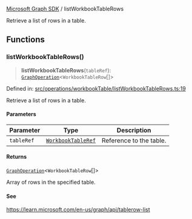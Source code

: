 [Microsoft Graph SDK](README.md) / listWorkbookTableRows

Retrieve a list of rows in a table.

## Functions

### listWorkbookTableRows()

> **listWorkbookTableRows**(`tableRef`): [`GraphOperation`](GraphOperation.md#graphoperation)\<`WorkbookTableRow`[]\>

Defined in: [src/operations/workbookTable/listWorkbookTableRows.ts:19](https://github.com/Future-Secure-AI/microsoft-graph/blob/main/src/operations/workbookTable/listWorkbookTableRows.ts#L19)

Retrieve a list of rows in a table.

#### Parameters

| Parameter | Type | Description |
| ------ | ------ | ------ |
| `tableRef` | [`WorkbookTableRef`](WorkbookTableRef.md#workbooktableref) | Reference to the table. |

#### Returns

[`GraphOperation`](GraphOperation.md#graphoperation)\<`WorkbookTableRow`[]\>

Array of rows in the specified table.

#### See

https://learn.microsoft.com/en-us/graph/api/tablerow-list
